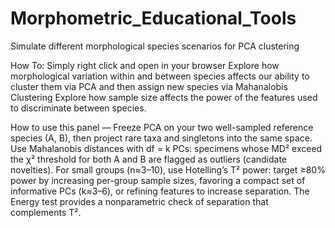 # Morphometric_Educational_Tools
Simulate different morphological species scenarios for PCA clustering

How To:
Simply right click and open in your browser
Explore how morphological variation within and between species affects our ability
to cluster them via PCA and then assign new species via Mahanalobis Clustering
Explore how sample size affects the power of the features used to discriminate 
between species.


How to use this panel — Freeze PCA on your two well-sampled reference species (A, B), then project rare taxa and singletons into the same space. 
Use Mahalanobis distances with df = k PCs: specimens whose MD² exceed the χ² threshold for both A and B are flagged as outliers (candidate novelties). 
For small groups (n≈3–10), use Hotelling’s T² power: target ≥80% power by increasing per-group sample sizes, 
favoring a compact set of informative PCs (k≈3–6), or refining features to increase separation. 
The Energy test provides a nonparametric check of separation that complements T².
